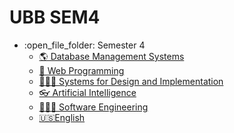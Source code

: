 # UBB SEM4
<ul>
  <li>:open_file_folder: Semester 4
    <ul>
      <li>
        <a href="#">
          🌎 Database Management Systems
      </li>
      <li>
        <a href="#">
          🤳  Web Programming
      </li>
      <li>
        <a href="#">
          👩🏼‍🏫  Systems for Design and Implementation
      </li>
      <li>
        <a href="#">
          👓  Artificial Intelligence
      </li>
      <li>
        <a href="#">
          👩🏼‍💻  Software Engineering
        </a>
      </li>
      <li>
        <a href="#">
         🇺🇸English
        </a>
      </li>
    </ul>
</ul>
<br>
